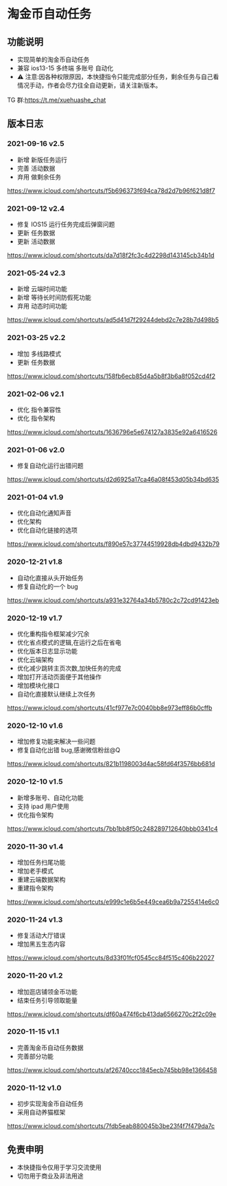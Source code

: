 # 淘金币自动任务

## 功能说明

- 实现简单的淘金币自动任务
- 兼容 ios13-15 多终端 多账号 自动化
- ⚠️ 注意:因各种权限原因，本快捷指令只能完成部分任务，剩余任务与自己看情况手动，作者会尽力往全自动更新，请关注新版本。

TG 群:https://t.me/xuehuashe_chat

## 版本日志

### 2021-09-16 v2.5

- 新增 新版任务运行
- 完善 活动数据
- 弃用 做剩余任务

https://www.icloud.com/shortcuts/f5b696373f694ca78d2d7b96f621d8f7

### 2021-09-12 v2.4

- 修复 IOS15 运行任务完成后弹窗问题
- 更新 任务数据
- 更新 活动数据

https://www.icloud.com/shortcuts/da7d18f2fc3c4d2298d143145cb34b1d

### 2021-05-24 v2.3

- 新增 云端时间功能
- 新增 等待长时间防假死功能
- 弃用 动态时间功能

https://www.icloud.com/shortcuts/ad5d41d7f29244debd2c7e28b7d498b5

### 2021-03-25 v2.2

- 增加 多线路模式
- 更新 任务数据

https://www.icloud.com/shortcuts/158fb6ecb85d4a5b8f3b6a8f052cd4f2

### 2021-02-06 v2.1

- 优化 指令兼容性
- 优化 指令架构

https://www.icloud.com/shortcuts/1636796e5e674127a3835e92a6416526

### 2021-01-06 v2.0

- 修复自动化运行出错问题

https://www.icloud.com/shortcuts/d2d6925a17ca46a08f453d05b34bd635

### 2021-01-04 v1.9

- 优化自动化通知声音
- 优化架构
- 优化自动化链接的选项

https://www.icloud.com/shortcuts/f890e57c37744519928db4dbd9432b79

### 2020-12-21 v1.8

- 自动化直接从头开始任务
- 修复自动化的一个 bug

https://www.icloud.com/shortcuts/a931e32764a34b5780c2c72cd91423eb

### 2020-12-19 v1.7

- 优化重构指令框架减少冗余
- 优化省点模式的逻辑,在运行之后在省电
- 优化版本日志显示功能
- 优化云端架构
- 优化减少跳转主页次数,加快任务的完成
- 增加打开活动页面便于其他操作
- 增加模块化接口
- 自动化直接默认继续上次任务

https://www.icloud.com/shortcuts/41cf977e7c0040bb8e973eff86b0cffb

### 2020-12-10 v1.6

- 增加修复功能来解决一些问题
- 修复自动化出错 bug,感谢微信粉丝@Q

https://www.icloud.com/shortcuts/821b1198003d4ac58fd64f3576bb681d

### 2020-12-10 v1.5

- 新增多账号、自动化功能
- 支持 ipad 用户使用
- 优化指令架构

https://www.icloud.com/shortcuts/7bb1bb8f50c248289712640bbb0341c4

### 2020-11-30 v1.4

- 增加任务扫尾功能
- 增加老手模式
- 重建云端数据架构
- 重建指令架构

https://www.icloud.com/shortcuts/e999c1e6b5e449cea6b9a7255414e6c0

### 2020-11-24 v1.3

- 修复活动大厅错误
- 增加黑五生态内容

https://www.icloud.com/shortcuts/8d33f01fcf0545cc84f515c406b22027

### 2020-11-20 v1.2

- 增加逛店铺领金币功能
- 结束任务引导领取能量

https://www.icloud.com/shortcuts/df60a474f6cb413da6566270c2f2c09e

### 2020-11-15 v1.1

- 完善淘金币自动任务数据
- 完善部分功能

https://www.icloud.com/shortcuts/af26740ccc1845ecb745bb98e1366458

### 2020-11-12 v1.0

- 初步实现淘金币自动任务
- 采用自动养猫框架

https://www.icloud.com/shortcuts/7fdb5eab880045b3be23f4f7f479da7c

## 免责申明

- 本快捷指令仅用于学习交流使用
- 切勿用于商业及非法用途
